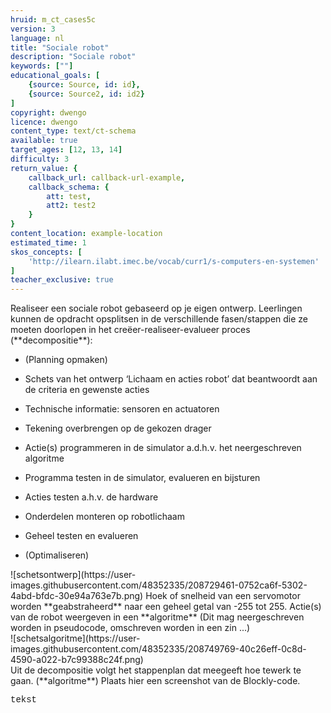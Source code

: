 ```yaml
---
hruid: m_ct_cases5c
version: 3
language: nl
title: "Sociale robot"
description: "Sociale robot"
keywords: [""]
educational_goals: [
    {source: Source, id: id}, 
    {source: Source2, id: id2}
]
copyright: dwengo
licence: dwengo
content_type: text/ct-schema
available: true
target_ages: [12, 13, 14]
difficulty: 3
return_value: {
    callback_url: callback-url-example,
    callback_schema: {
        att: test,
        att2: test2
    }
}
content_location: example-location
estimated_time: 1
skos_concepts: [
    'http://ilearn.ilabt.imec.be/vocab/curr1/s-computers-en-systemen'
]
teacher_exclusive: true
---
```


<context>
Realiseer een sociale robot gebaseerd op je eigen ontwerp.
</context>
<decomposition>
Leerlingen kunnen de opdracht opsplitsen in de verschillende fasen/stappen die ze moeten doorlopen in het creëer-realiseer-evalueer proces (**decompositie**):
<ul><li>(Planning opmaken)</li></ul>
<ul><li>Schets van het ontwerp ‘Lichaam en acties robot’ dat beantwoordt aan de criteria en gewenste acties</li></ul>
<ul><li>Technische informatie: sensoren en actuatoren</li></ul>
<ul><li>Tekening overbrengen op de gekozen drager</li></ul>
<ul><li>Actie(s) programmeren in de simulator a.d.h.v. het neergeschreven algoritme</li></ul>
<ul><li>Programma testen in de simulator, evalueren en bijsturen</li></ul>
<ul><li>Acties testen a.h.v. de hardware </li></ul>
<ul><li>Onderdelen monteren op robotlichaam</li></ul>
<ul><li>Geheel testen en evalueren</li></ul>
<ul><li>(Optimaliseren)</li></ul>
![schetsontwerp](https://user-images.githubusercontent.com/48352335/208729461-0752ca6f-5302-4abd-bfdc-30e94a763e7b.png)
</decomposition>
<patternRecognition>

</patternRecognition>
<abstraction>
Hoek of snelheid van een servomotor worden **geabstraheerd** naar een geheel getal van -255 tot 255.
</abstraction>
<algorithms>
Actie(s) van de robot weergeven in een **algoritme** (Dit mag neergeschreven worden in pseudocode, omschreven worden in een zin ...)<br>
![schetsalgoritme](https://user-images.githubusercontent.com/48352335/208749769-40c26eff-0c8d-4590-a022-b7c99388c24f.png)<br>
Uit de decompositie volgt het stappenplan dat meegeeft hoe tewerk te gaan. (**algoritme**)
</algorithms>
<implementation>
Plaats hier een screenshot van de Blockly-code.
<div class="alert alert-box alert-secondary"><p style="  font-family: 'Courier New', monospace;">
tekst
</p></div>
</implementation>
